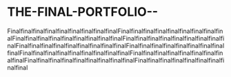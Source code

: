 # THE-FINAL-PORTFOLIO--
FinalfinalfinalfinalfinalfinalfinalfinalfinalFinalfinalfinalfinalfinalfinalfinalfinalfinalFinalfinalfinalfinalfinalfinalfinalfinalfinalFinalfinalfinalfinalfinalfinalfinalfinalfinalFinalfinalfinalfinalfinalfinalfinalfinalfinalFinalfinalfinalfinalfinalfinalfinalfinalfinalFinalfinalfinalfinalfinalfinalfinalfinalfinalFinalfinalfinalfinalfinalfinalfinalfinalfinalFinalfinalfinalfinalfinalfinalfinalfinalfinalFinalfinalfinalfinalfinalfinalfinalfinalfinal
